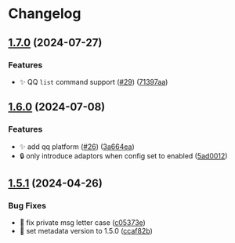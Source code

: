 # Changelog

## [1.7.0](https://github.com/AnzhiZhang/ChatHub/compare/v1.6.0...v1.7.0) (2024-07-27)


### Features

* ✨ QQ `list` command  support ([#29](https://github.com/AnzhiZhang/ChatHub/issues/29)) ([71397aa](https://github.com/AnzhiZhang/ChatHub/commit/71397aa0083bd9df92820ac63442e1092e102bef))

## [1.6.0](https://github.com/AnzhiZhang/ChatHub/compare/v1.5.1...v1.6.0) (2024-07-08)


### Features

* ✨ add qq platform ([#26](https://github.com/AnzhiZhang/ChatHub/issues/26)) ([3a664ea](https://github.com/AnzhiZhang/ChatHub/commit/3a664ea8e72af2fe4a1dabe9e4650ab743c1f1a8))
* 🔒️ only introduce adaptors when config set to enabled ([5ad0012](https://github.com/AnzhiZhang/ChatHub/commit/5ad0012a2933927c5e5541af3d86b07c8468efd2))

## [1.5.1](https://github.com/AnzhiZhang/ChatHub/compare/v1.5.0...v1.5.1) (2024-04-26)


### Bug Fixes

* 🐛 fix private msg letter case ([c05373e](https://github.com/AnzhiZhang/ChatHub/commit/c05373e638ce33965236472c0a3238f6c46ee3f6))
* 🔖 set metadata version to 1.5.0 ([ccaf82b](https://github.com/AnzhiZhang/ChatHub/commit/ccaf82b8d055a1762c94ea6e3319b9e35d1c7efe))
